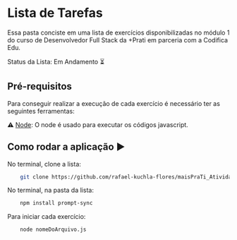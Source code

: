# Lista de Tarefas

Essa pasta conciste em uma lista de exercícios disponibilizadas no módulo 1 do curso de Desenvolvedor Full Stack da +Prati em parceria com a Codifica Edu.

Status da Lista: Em Andamento ⏳


## Pré-requisitos

Para conseguir realizar a execução de cada exercício é necessário ter as seguintes ferramentas:

⚠️ [Node](https://nodejs.org/en/download/): O node é usado para executar os códigos javascript.

## Como rodar a aplicação ▶️

No terminal, clone a lista:
```bash
    git clone https://github.com/rafael-kuchla-flores/maisPraTi_Atividade_02.git
```

No terminal, na pasta da lista:
```bash
    npm install prompt-sync
```

Para iniciar cada exercício:
```bash
    node nomeDoArquivo.js
```
